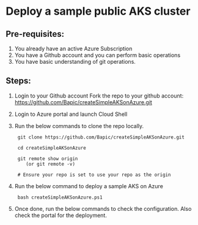 # Deploy a sample public AKS cluster

## Pre-requisites:
1. You already have an active Azure Subscription
2. You have a Github account and you can perform basic operations
3. You have basic understanding of git operations.

## Steps:

1. Login to your Github account Fork the repo to your github account: https://github.com/Bapic/createSimpleAKSonAzure.git

2. Login to Azure portal and launch Cloud Shell 

4. Run the below commands to clone the repo locally. 

        git clone https://github.com/Bapic/createSimpleAKSonAzure.git
    
        cd createSimpleAKSonAzure
	
	    git remote show origin 
           (or git remote -v)
        
        # Ensure your repo is set to use your repo as the origin
	
4. Run the below command to deploy a sample AKS on Azure

	    bash createSimpleAKSonAzure.ps1
	
5. Once done, run the below commands to check the configuration. Also check the portal for the deployment.